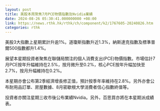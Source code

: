 ```yaml
---
layout: post
title: 美股本周聚焦7月PCE物價指數及Nvidia業績
date: 2024-08-26 05:30:41.000000000 +08:00
link: https://news.rthk.hk/rthk/ch/component/k2/1767605-20240826.htm
categories: rthk
---
```


美股3大指數上星期累計升逾1%。道瓊斯指數升近1.3%，納斯達克指數及標準普爾500指數都升1.4%。

展望本星期投資者聚焦在聯儲局關注的個人消費支出(PCE)物價指數。市場估計7月PCE按年升幅維持在2.5%，按月微升至0.2%，核心PCE按年升幅加快至2.7%，按月升幅維持在0.2%。

本星期亦會公布第2季經濟增長修正值，預計按季年率維持在2.8%。另外亦會公布耐用品訂單、房屋數據、8月密歇根大學消費者信心指數終值等。

投資者亦關注星期三收市後公布業績Nvidia。另外，百思買亦將在本星期派成績表。
